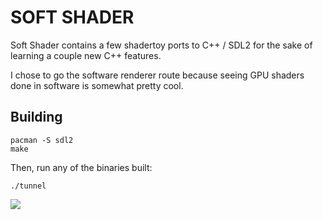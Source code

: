 # SOFT SHADER

Soft Shader contains a few shadertoy ports to C++ / SDL2
for the sake of learning a couple new C++ features.

I chose to go the software renderer route because seeing
GPU shaders done in software is somewhat pretty cool.

## Building

    pacman -S sdl2
    make

Then, run any of the binaries built:

    ./tunnel

![](pic/tunnel)
